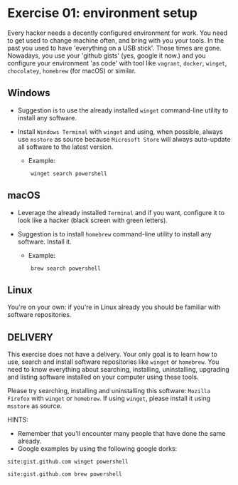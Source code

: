 # Exercise 01: environment setup

Every hacker needs a decently configured environment for work. You need to get used to change machine often, and bring with you your tools. In the past you used to have 'everything on a USB stick'. Those times are gone. Nowadays, you use your 'github gists' (yes, google it now.) and you configure your environment 'as code' with tool like `vagrant`, `docker`, `winget`, `chocolatey`, `homebrew` (for macOS) or similar. 

## Windows
- Suggestion is to use the already installed `winget` command-line utility to install any software. 
- Install `Windows Terminal` with `winget` and using, when possible, always use `msstore` as source because `Microsoft Store` will always auto-update all software to the latest version. 
    - Example:

    ```
        winget search powershell
    ```

## macOS
- Leverage the already installed `Terminal` and if you want, configure it to look like a hacker (black screen with green letters).
- Suggestion is to install `homebrew` command-line utility to install any software. Install it. 
    - Example:

    ```
        brew search powershell
    ```


## Linux
You're on your own: if you're in Linux already you should be familiar with software repositories. 

## DELIVERY
This exercise does not have a delivery. Your only goal is to learn how to use, search and install software repositories like `winget` or `homebrew`. You need to know everything about searching, installing, uninstalling, upgrading and listing software installed on your computer using these tools.

Please try searching, installing and uninstalling this software: `Mozilla Firefox` with `winget` or `homebrew`. If using `winget`, please install it using `msstore` as source.

HINTS:
- Remember that you'll encounter many people that have done the same already. 
- Google examples by using the following google dorks: 

```
site:gist.github.com winget powershell
```

```
site:gist.github.com brew powershell
```